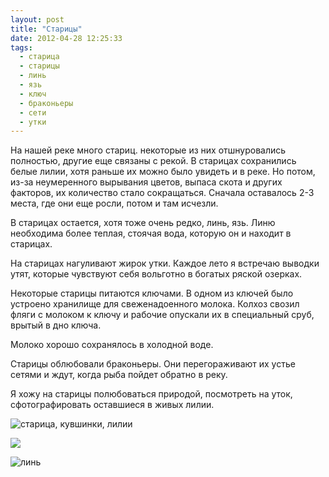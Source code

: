 ```yaml
---
layout: post
title: "Старицы"
date: 2012-04-28 12:25:33
tags:
  - старица
  - старицы
  - линь
  - язь
  - ключ
  - браконьеры
  - сети
  - утки
---
```

На нашей реке много стариц. некоторые из них отшнуровались полностью,
другие еще связаны с рекой. В старицах сохранились белые лилии, хотя
раньше их можно было увидеть и в реке. Но потом, из-за неумеренного
вырывания цветов, выпаса скота и других факторов, их количество стало
сокращаться. Сначала оставалось 2-3 места, где они еще росли, потом и
там исчезли.

В старицах остается, хотя тоже очень редко, линь, язь. Линю необходима
более теплая, стоячая вода, которую он и находит в старицах.

На старицах нагуливают жирок утки. Каждое лето я встречаю выводки утят,
которые чувствуют себя вольготно в богатых ряской озерках.

Некоторые старицы питаются ключами. В одном из ключей было устроено
хранилище для свеженадоенного молока. Колхоз свозил фляги с молоком к
ключу и рабочие опускали их в специальный сруб, врытый в дно ключа.

Молоко хорошо сохранялось в холодной воде.

Старицы облюбовали браконьеры. Они перегораживают их устье сетями и
ждут, когда рыба пойдет обратно в реку.

Я хожу на старицы полюбоваться природой, посмотреть на уток,
сфотографировать оставшиеся в живых лилии.

![старица, кувшинки,
лилии](http://fishingguru.ru/uploads/images/00/00/01/2012/04/28/410251.jpg)

![](http://fishingguru.ru/uploads/images/00/00/01/2012/05/19/69232d.jpg)

![линь](http://fishingguru.ru/uploads/images/00/00/01/2012/04/28/fb71b9.jpg)
